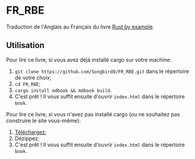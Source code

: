 # FR_RBE

Traduction de l'Anglais au Français du livre [Rust by example](https://rustbyexample.com/).

## Utilisation

Pour lire ce livre, si vous avez déjà installé cargo sur votre machine:

1. `git clone https://github.com/Songbird0/FR_RBE.git` dans le répertoire de votre choix;
2. `cd FR_RBE`;
3. `cargo install mdbook && mdbook build`.
4. C'est prêt ! Il vous suffit ensuite d'ouvrir `index.html` dans le répertoire `book`.

Pour lire ce livre, si vous n'avez pas installé cargo (ou ne souhaitez pas construire le site vous-même): 

1. [Téléchargez](https://mega.nz/#!vl1C0KDY!tep22hH-sOuoDg3EGEabhADW9qzGnLN8fqcJk6gPF90);
2. Dézippez;
3. C'est prêt ! Il vous suffit ensuite d'ouvrir `index.html` dans le répertoire `book`.
